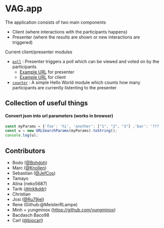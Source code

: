 # VAG.app

The application consists of two main components
- Client (where interactions with the participants happens)
- Presenter (where the results are shown or new interactions are triggered)

Current client/presenter modules
- [`poll`](src/app/poll) : Presenter triggers a poll which can be viewed and voted on by the participants
    - [Example URL](http://localhost:4200/java-2022/presenter?interaction=poll&questions=Why%20is%20the%20universe%20green%3F,%20What%20about%20the%20ocean,why%20today%3F) for presenter
    - [Example URL](http://localhost:4200/java-2022) for client
- [`counter`](src/app/counter) : A simple Hello World module which counts how many participants are currently listenting to the presenter

## Collection of useful things
#### Convert json into url parameters (works in browser)
```javascript
const myParams = {'foo': 'hi', 'another': ["1", "2", "3"] ,'bar': '???'};
const u = new URLSearchParams(myParams).toString();
console.log(u);
```



## Contributors
- Bodo ([@Bohdoh](https://github.com/Bohdoh))
- Marc	([@Knollen](https://github.com/knollen))      
- Sebastian ([@JefCos](https://github.com/JefCos))
- Tamayo    
- Alina (neko5687)    
- Tarik  ([@trklkddr](https://github.com/trklkddr))      
- Christian 
- Josi ([@Ru79jel](https://github.com/Ru79jel))
- Rene (Github:@MeisterRLampe)      
- Minh  = yungminox (https://github.com/yungminox)    
- Bacdasch Baco98
- Carl ([@biocarl](https://github.com/biocarl))